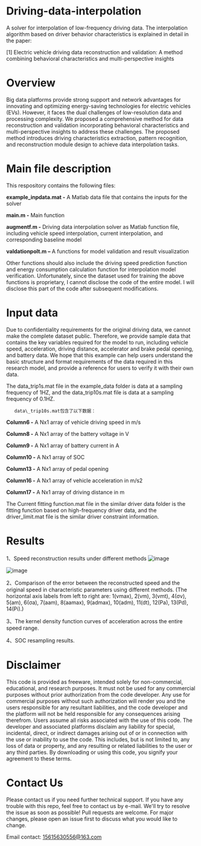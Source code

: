 # Driving-data-interpolation


A solver for interpolation of low-frequency driving data. The interpolation algorithm based on driver behavior characteristics is explained in detail in the paper:

[1] Electric vehicle driving data reconstruction and validation: A method combining behavioral characteristics and multi-perspective insights

# **Overview**

Big data platforms provide strong support and network advantages for innovating and optimizing energy-saving technologies for electric vehicles (EVs). However, it faces the dual challenges of low-resolution data and processing complexity. We proposed a comprehensive method for data reconstruction and validation incorporating behavioral characteristics and multi-perspective insights to address these challenges. The proposed method introduces driving characteristics extraction, pattern recognition, and reconstruction module design to achieve data interpolation tasks.

# Main file description

This respository contains the following files:

**example_inpdata.mat -**  A Matlab data file that contains the inputs for the solver

**main.m -**  Main function

**augmentf.m -**  Driving data interpolation solver as Matlab function file, including vehicle speed interpolation, current interpolation, and corresponding baseline model

**valdationpolt.m –**  A functions for model validation and result visualization

Other functions should also include the driving speed prediction function and energy consumption calculation function for interpolation model verification. Unfortunately, since the dataset used for training the above functions is proprietary, I cannot disclose the code of the entire model. I will disclose this part of the code after subsequent modifications.

# Input data

Due to confidentiality requirements for the original driving data, we cannot make the complete dataset public. Therefore, we provide sample data that contains the key variables required for the model to run, including vehicle speed, acceleration, driving distance, accelerator and brake pedal opening, and battery data. We hope that this example can help users understand the basic structure and format requirements of the data required in this research model, and provide a reference for users to verify it with their own data.

The data\_trip1s.mat file in the example\_data folder is data at a sampling frequency of 1HZ, and the data\_trip10s.mat file is data at a sampling frequency of 0.1HZ.

       data\_trip10s.mat包含了以下数据：

**Column6 -**   A Nx1 array of vehicle driving speed in m/s

**Column8 -**   A Nx1 array of the battery voltage in V

**Column9 -**   A Nx1 array of battery current in A

**Column10 -**   A Nx1 array of SOC

**Column13 -**   A Nx1 array of pedal opening

**Column16 -**   A Nx1 array of vehicle acceleration in m/s2

**Column17 -**   A Nx1 array of driving distance in m

The Current fitting function.mat file in the similar driver data folder is the fitting function based on high-frequency driver data, and the driver\_limit.mat file is the similar driver constraint information.

# Results

1、Speed reconstruction results under different methods
![image](https://github.com/user-attachments/assets/cdc12e99-8bb6-41e4-b6cb-a3754841f819)

![image](https://github.com/user-attachments/assets/4195ac1f-9d94-45de-bc06-b36c30df2095)

2、Comparison of the error between the reconstructed speed and the original speed in characteristic parameters using different methods. (The horizontal axis labels from left to right are: 1(vmax), 2(vm), 3(vmt), 4(σv), 5(am), 6(σa), 7(aam), 8(aamax), 9(admax), 10(adm), 11(dt), 12(Pa), 13(Pd), 14(Pi).)

3、The kernel density function curves of acceleration across the entire speed range.

4、SOC resampling results.

# Disclaimer

This code is provided as freeware, intended solely for non-commercial, educational, and research purposes. It must not be used for any commercial purposes without prior authorization from the code developer. Any use for commercial purposes without such authorization will render you and the users responsible for any resultant liabilities, and the code developer and the platform will not be held responsible for any consequences arising therefrom. Users assume all risks associated with the use of this code. The developer and associated platforms disclaim any liability for special, incidental, direct, or indirect damages arising out of or in connection with the use or inability to use the code. This includes, but is not limited to, any loss of data or property, and any resulting or related liabilities to the user or any third parties. By downloading or using this code, you signify your agreement to these terms.

# Contact Us

Please contact us if you need further technical support. If you have any trouble with this repo, feel free to contact us by e-mail. We'll try to resolve the issue as soon as possible! Pull requests are welcome. For major changes, please open an issue first to discuss what you would like to change.

Email contact: 15615630556@163.com
